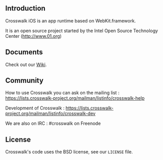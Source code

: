 ## Introduction
Crosswalk iOS is an app runtime based on WebKit.framework.

It is an open source project started by the Intel Open Source Technology Center
(http://www.01.org)

## Documents

Check out our [Wiki](http://crosswalk-project.org/#wiki).

## Community

How to use Crosswalk you can ask on the mailing list : https://lists.crosswalk-project.org/mailman/listinfo/crosswalk-help

Development of Crosswalk : https://lists.crosswalk-project.org/mailman/listinfo/crosswalk-dev

We are also on IRC : #crosswalk on Freenode

## License

Crosswalk's code uses the BSD license, see our `LICENSE` file.
